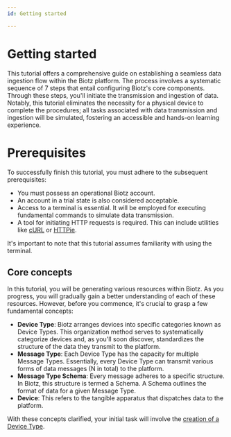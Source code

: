 ```yaml
---
id: Getting started

---
```


# Getting started

This tutorial offers a comprehensive guide on establishing a seamless data ingestion flow within the Biotz platform. The process involves a systematic sequence of 7 steps that entail configuring Biotz's core components. Through these steps, you'll initiate the transmission and ingestion of data. Notably, this tutorial eliminates the necessity for a physical device to complete the procedures; all tasks associated with data transmission and ingestion will be simulated, fostering an accessible and hands-on learning experience.

# Prerequisites

To successfully finish this tutorial, you must adhere to the subsequent prerequisites:

- You must possess an operational Biotz account.
- An account in a trial state is also considered acceptable.
- Access to a terminal is essential. It will be employed for executing fundamental commands to simulate data transmission.
- A tool for initiating HTTP requests is required. This can include utilities like [cURL](https://curl.se/) or [HTTPie](https://httpie.io/).

It's important to note that this tutorial assumes familiarity with using the terminal.


## Core concepts

In this tutorial, you will be generating various resources within Biotz. As you progress, you will gradually gain a better understanding of each of these resources. However, before you commence, it's crucial to grasp a few fundamental concepts:

- ‍**Device Type**: Biotz arranges devices into specific categories known as Device Types. This organization method serves to systematically categorize devices and, as you'll soon discover, standardizes the structure of the data they transmit to the platform.‍
- **Message Type**: Each Device Type has the capacity for multiple Message Types. Essentially, every Device Type can transmit various forms of data messages (N in total) to the platform.‍
- **Message Type Schema**: Every message adheres to a specific structure. In Biotz, this structure is termed a Schema. A Schema outlines the format of data for a given Message Type.‍
- **Device**: This refers to the tangible apparatus that dispatches data to the platform.

With these concepts clarified, your initial task will involve the <a href="/academy/docs/Tutorials/Getting started/Step 1 - Creating a Device Type" target="_self">creation of a Device Type</a>.

